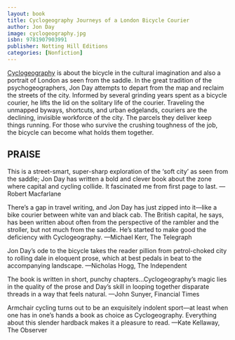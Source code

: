 ```yaml
---
layout: book
title: Cyclogeography Journeys of a London Bicycle Courier
author: Jon Day
image: cyclogeography.jpg
isbn: 9781907903991
publisher: Notting Hill Editions
categories: [Nonfiction]
---
```

[Cyclogeography](https://www.chapters.indigo.ca/en-ca/books/cyclogeography-journeys-of-a-london-bicycle-courier-jon-day/9781907903991-item.html) is about the bicycle in the cultural imagination and also a portrait of London as seen from the saddle. In the great tradition of the psychogeographers, Jon Day attempts to depart from the map and reclaim the streets of the city. Informed by several grinding years spent as a bicycle courier, he lifts the lid on the solitary life of the courier. Traveling the unmapped byways, shortcuts, and urban edgelands, couriers are the declining, invisible workforce of the city. The parcels they deliver keep things running. For those who survive the crushing toughness of the job, the bicycle can become what holds them together. 

## PRAISE

This is a street-smart, super-sharp exploration of the ‘soft city’ as seen from the saddle; Jon Day has written a bold and clever book about the zone where capital and cycling collide. It fascinated me from first page to last.
—Robert Macfarlane

There’s a gap in travel writing, and Jon Day has just zipped into it—like a bike courier between white van and black cab. The British capital, he says, has been written about often from the perspective of the rambler and the stroller, but not much from the saddle. He’s started to make good the deficiency with Cyclogeography.
—Michael Kerr, The Telegraph

Jon Day’s ode to the bicycle takes the reader pillion from petrol-choked city to rolling dale in eloquent prose, which at best pedals in beat to the accompanying landscape.
—Nicholas Hogg, The Independent

The book is written in short, punchy chapters...Cyclogeography’s magic lies in the quality of the prose and Day’s skill in looping together disparate threads in a way that feels natural.
—John Sunyer, Financial Times

Armchair cycling turns out to be an exquisitely indolent sport—at least when one has in one’s hands a book as choice as Cyclogeography. Everything about this slender hardback makes it a pleasure to read.
—Kate Kellaway, The Observer
